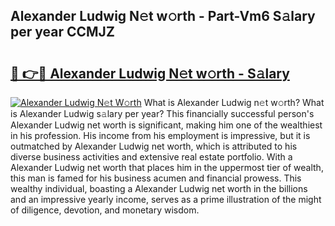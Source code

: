 ## Alexander Ludwig N𝚎t w𝚘rth - Part-Vm6 S𝚊lary per year CCMJZ

# <h2><a href="http://gc3p35j.nevu.top/?p=Alexander+Ludwig">🔗 👉🔴 Alexander Ludwig N𝚎t w𝚘rth - S𝚊lary</a></h2>

[![Alexander Ludwig N𝚎t W𝚘rth](https://i.imgur.com/Oavwk0R.jpeg)](http://gc3p35j.nevu.top/?p=Alexander+Ludwig)
What is Alexander Ludwig n𝚎t w𝚘rth? What is Alexander Ludwig s𝚊lary per year?
This financially successful person's Alexander Ludwig net worth is significant, making him one of the wealthiest in his profession. His income from his employment is impressive, but it is outmatched by Alexander Ludwig net worth, which is attributed to his diverse business activities and extensive real estate portfolio. With a Alexander Ludwig net worth that places him in the uppermost tier of wealth, this man is famed for his business acumen and financial prowess. This wealthy individual, boasting a Alexander Ludwig net worth in the billions and an impressive yearly income, serves as a prime illustration of the might of diligence, devotion, and monetary wisdom.
